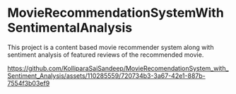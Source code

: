 # MovieRecommendationSystemWithSentimentalAnalysis
  This project is a content based movie recommender system along with sentiment analysis of featured reviews of the recommended movie.



https://github.com/KolliparaSaiSandeep/MovieRecomendationSystem_with_Sentiment_Analysis/assets/110285559/720734b3-3a67-42e1-887b-7554f3b03ef9

